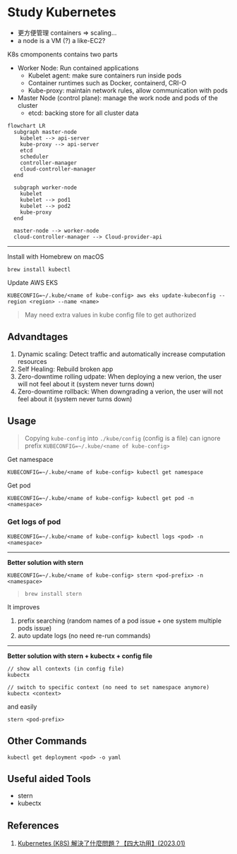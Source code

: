 # Study Kubernetes

- 更方便管理 containers => scaling...
- a node is a VM (?) a like-EC2?

K8s cmomponents contains two parts

- Worker Node: Run contained applications
  - Kubelet agent: make sure containers run inside pods
  - Container runtimes such as Docker, containerd, CRI-O
  - Kube-proxy: maintain network rules, allow communication with pods
- Master Node (control plane): manage the work node and pods of the cluster
  - etcd: backing store for all cluster data

```mermaid
flowchart LR
  subgraph master-node
    kubelet --> api-server
    kube-proxy --> api-server
    etcd
    scheduler
    controller-manager
    cloud-controller-manager
  end

  subgraph worker-node
    kubelet
    kubelet --> pod1
    kubelet --> pod2
    kube-proxy
  end

  master-node --> worker-node
  cloud-controller-manager --> Cloud-provider-api

```

---

Install with Homebrew on macOS

```
brew install kubectl
```

Update AWS EKS

```
KUBECONFIG=~/.kube/<name of kube-config> aws eks update-kubeconfig --region <region> --name <name>
```

> May need extra values in kube config file to get authorized

## Advandtages

1. Dynamic scaling: Detect traffic and automatically increase computation resources
2. Self Healing: Rebuild broken app
3. Zero-downtime rolling udpate: When deploying a new verion, the user will not feel about it (system never turns down)
3. Zero-downtime rollback: When downgrading a verion, the user will not feel about it (system never turns down)

## Usage

> Copying `kube-config` into `./kube/config` (config is a file) can ignore prefix `KUBECONFIG=~/.kube/<name of kube-config>`

Get namespace

```
KUBECONFIG=~/.kube/<name of kube-config> kubectl get namespace
```

Get pod

```
KUBECONFIG=~/.kube/<name of kube-config> kubectl get pod -n <namespace>
```

### Get logs of pod

```
KUBECONFIG=~/.kube/<name of kube-config> kubectl logs <pod> -n <namespace>
```

---

**Better solution with stern**

```
KUBECONFIG=~/.kube/<name of kube-config> stern <pod-prefix> -n <namespace>
```

> `brew install stern`

It improves

1. prefix searching (random names of a pod issue + one system multiple pods issue)
2. auto update logs (no need re-run commands)

---

**Better solution with stern + kubectx + config file**

```
// show all contexts (in config file)
kubectx

// switch to specific context (no need to set namespace anymore)
kubectx <context>
```

and easily

```
stern <pod-prefix>
```

## Other Commands

```
kubectl get deployment <pod> -o yaml
```

## Useful aided Tools

- stern
- kubectx

## References

1. [Kubernetes (K8S) 解決了什麼問題？【四大功用】(2023.01)](https://youtu.be/irf95K4N-1g)

